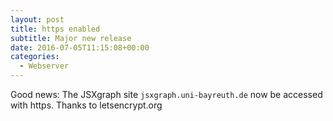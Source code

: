 ```yaml
---
layout: post
title: https enabled
subtitle: Major new release
date: 2016-07-05T11:15:08+00:00
categories:
  - Webserver
---
```

Good news: The JSXgraph site `jsxgraph.uni-bayreuth.de` now be accessed with https. Thanks to letsencrypt.org
